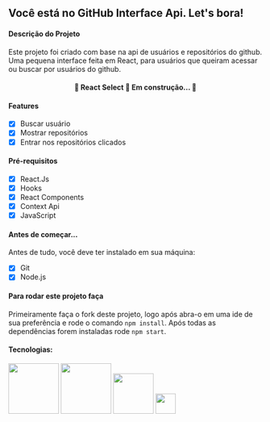 ## Você está no GitHub Interface Api. Let's bora!

#### Descrição do Projeto

<p>Este projeto foi criado com base na api de usuários e repositórios do github. Uma pequena interface feita em React, para usuários que queiram acessar ou buscar por usuários do github.
</p>

<h4 align="center"> 
	🚧  React Select 🚀 Em construção...  🚧
</h4>

#### Features

- [x] Buscar usuário
- [x] Mostrar repositórios
- [x] Entrar nos repositórios clicados

#### Pré-requisitos

- [x] React.Js
- [x] Hooks
- [x] React Components
- [x] Context Api
- [x] JavaScript

#### Antes de começar...

Antes de tudo, você deve ter instalado em sua máquina:

- [x] Git
- [x] Node.js

#### Para rodar este projeto faça

Primeiramente faça o fork deste projeto, logo após abra-o em uma ide de sua preferência e rode o comando `npm install`. Após todas as dependências forem instaladas rode `npm start`.

#### Tecnologias:

<img width="100px" src="https://img.shields.io/badge/React-black?style=flat&logo=react&logoColor=#339933" />
<img width="100px" src="https://img.shields.io/badge/node-black?style=flat&logo=node.js&logoColor=#339933" />
<img width="80px" src="https://img.shields.io/badge/git-black?style=flat&logo=git&logoColor=#339933" />
<img height="40px" src="https://img.shields.io/badge/javascript-black?style=flat&logo=javascript&logoColor=#339933" />

